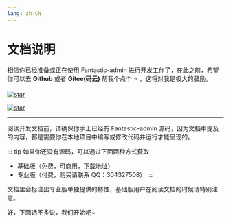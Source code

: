 ```yaml
---
lang: zh-CN
---
```


# 文档说明

相信你已经准备或正在使用 Fantastic-admin 进行开发工作了，在此之前，希望你可以去 **Github** 或者 **Gitee(码云)** 帮我个点个 ⭐ ，这将对我是极大的鼓励。

[![star](https://img.shields.io/github/stars/hooray/fantastic-admin?style=social)](https://github.com/hooray/fantastic-admin/stargazers)

[![star](https://gitee.com/hooray/fantastic-admin/badge/star.svg?theme=dark)](https://gitee.com/hooray/fantastic-admin/stargazers)

---

阅读开发文档前，请确保你手上已经有 Fantastic-admin 源码，因为文档中提及的内容，都是需要你在本地项目中编写或修改代码并运行才能呈现的。

::: tip 如果你还没有源码，可以通过下面两种方式获取
- 基础版（免费，可商用，[下载地址](https://gitee.com/hooray/fantastic-admin)）
- 专业版（付费，购买请联系 QQ：304327508）
:::

文档里会标注出专业版单独提供的特性，基础版用户在阅读文档的时候请特别注意。

好，下面话不多说，我们开始吧~